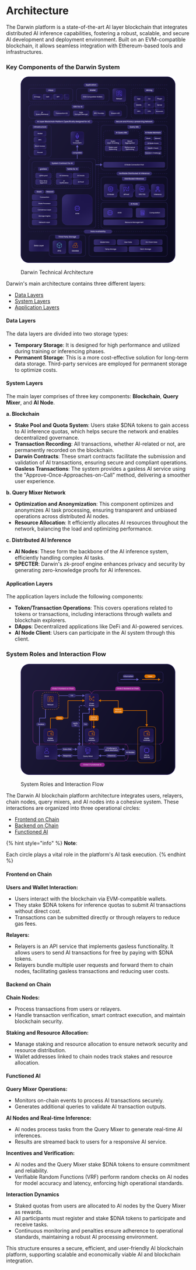 # Architecture

The Darwin platform is a state-of-the-art AI layer blockchain that integrates distributed AI inference capabilities, fostering a robust, scalable, and secure AI development and deployment environment. Built on an EVM-compatible blockchain, it allows seamless integration with Ethereum-based tools and infrastructures.

### **Key Components of the Darwin System**

<figure><img src="../../.gitbook/assets/Asset 1@300x (17).png" alt="" width="563"><figcaption><p>Darwin Technical Architecture</p></figcaption></figure>

Darwin's main architecture contains three different layers:

* [Data Layers](architecture.md#data-layers)
* [System Layers](architecture.md#system-layers)
* [Application Layers](architecture.md#application-layers)

#### Data Layers

The data layers are divided into two storage types:

* **Temporary Storage**: It is designed for high performance and utilized during training or inferencing phases.
* **Permanent Storage**: This is a more cost-effective solution for long-term data storage. Third-party services are employed for permanent storage to optimize costs.

#### System Layers

The main layer comprises of three key components: **Blockchain**, **Query Mixer**, and **AI Node**.

**a. Blockchain**

* **Stake Pool and Quota System**: Users stake $DNA tokens to gain access to AI inference quotas, which helps secure the network and enables decentralized governance.
* **Transaction Recording**: All transactions, whether AI-related or not, are permanently recorded on the blockchain.
* **Darwin Contracts**: These smart contracts facilitate the submission and validation of AI transactions, ensuring secure and compliant operations.
* **Gasless Transactions**: The system provides a gasless AI service using the "Approve-Once-Approaches-on-Call" method, delivering a smoother user experience.

**b. Query Mixer Network**

* **Optimization and Anonymization**: This component optimizes and anonymizes AI task processing, ensuring transparent and unbiased operations across distributed AI nodes.
* **Resource Allocation**: It efficiently allocates AI resources throughout the network, balancing the load and optimizing performance.

**c. Distributed AI Inference**

* **AI Nodes**: These form the backbone of the AI inference system, efficiently handling complex AI tasks.
* **SPECTER**: Darwin's zk-proof engine enhances privacy and security by generating zero-knowledge proofs for AI inferences.

#### Application Layers

The application layers include the following components:

* **Token/Transaction Operations**: This covers operations related to tokens or transactions, including interactions through wallets and blockchain explorers.
* **DApps**: Decentralized applications like DeFi and AI-powered services.
* **AI Node Client**: Users can participate in the AI system through this client.

### System Roles and Interaction Flow

<figure><img src="../../.gitbook/assets/Asset 39@300x (2).png" alt=""><figcaption><p>System Roles and Interaction Flow</p></figcaption></figure>

The Darwin AI blockchain platform architecture integrates users, relayers, chain nodes, query mixers, and AI nodes into a cohesive system. These interactions are organized into three operational circles:&#x20;

* [Frontend on Chain](architecture.md#frontend-on-chain)
* [Backend on Chain](architecture.md#backend-on-chain)
* [Functioned AI](architecture.md#functioned-ai)

{% hint style="info" %}
**Note**:

Each circle plays a vital role in the platform's AI task execution.
{% endhint %}

#### Frontend on Chain

**Users and Wallet Interaction:**

* Users interact with the blockchain via EVM-compatible wallets.
* They stake $DNA tokens for inference quotas to submit AI transactions without direct cost.
* Transactions can be submitted directly or through relayers to reduce gas fees.

**Relayers:**

* Relayers is an API service that implements gasless functionality. It allows users to send AI transactions for free by paying with $DNA tokens.
* Relayers bundle multiple user requests and forward them to chain nodes, facilitating gasless transactions and reducing user costs.

#### Backend on Chain

**Chain Nodes:**

* Process transactions from users or relayers.
* Handle transaction verification, smart contract execution, and maintain blockchain security.

**Staking and Resource Allocation:**

* Manage staking and resource allocation to ensure network security and resource distribution.
* Wallet addresses linked to chain nodes track stakes and resource allocation.

#### Functioned AI

**Query Mixer Operations:**

* Monitors on-chain events to process AI transactions securely.
* Generates additional queries to validate AI transaction outputs.

**AI Nodes and Real-time Inference:**

* AI nodes process tasks from the Query Mixer to generate real-time AI inferences.
* Results are streamed back to users for a responsive AI service.

**Incentives and Verification:**

* AI nodes and the Query Mixer stake $DNA tokens to ensure commitment and reliability.
* Verifiable Random Functions (VRF) perform random checks on AI nodes for model accuracy and latency, enforcing high operational standards.

**Interaction Dynamics**

* Staked quotas from users are allocated to AI nodes by the Query Mixer as rewards.
* All participants must register and stake $DNA tokens to participate and receive tasks.
* Continuous monitoring and penalties ensure adherence to operational standards, maintaining a robust AI processing environment.

This structure ensures a secure, efficient, and user-friendly AI blockchain platform, supporting scalable and economically viable AI and blockchain integration.
